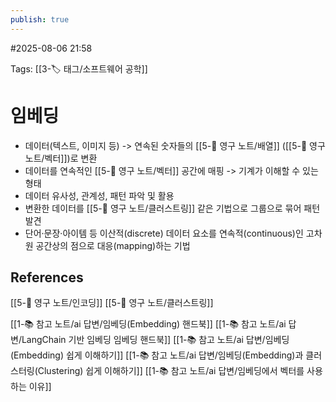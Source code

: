 ```yaml
---
publish: true
---
```

#2025-08-06 21:58

Tags: [[3-🏷️ 태그/소프트웨어 공학]]

# 임베딩
- 데이터(텍스트, 이미지 등) -> 연속된 숫자들의 [[5-💎 영구 노트/배열]] ([[5-💎 영구 노트/벡터]])로 변환
- 데이터를 연속적인 [[5-💎 영구 노트/벡터]] 공간에 매핑 -> 기계가 이해할 수 있는 형태
- 데이터 유사성, 관계성, 패턴 파악 및 활용
- 변환한 데이터를 [[5-💎 영구 노트/클러스트링]] 같은 기법으로 그룹으로 묶어 패턴 발견
- 단어·문장·아이템 등 이산적(discrete) 데이터 요소를 연속적(continuous)인 고차원 공간상의 점으로 대응(mapping)하는 기법

## References
 [[5-💎 영구 노트/인코딩]]
[[5-💎 영구 노트/클러스트링]]

[[1-📚 참고 노트/ai 답변/임베딩(Embedding) 핸드북]]
[[1-📚 참고 노트/ai 답변/LangChain 기반 임베딩 임베딩 핸드북]]
[[1-📚 참고 노트/ai 답변/임베딩(Embedding) 쉽게 이해하기]]
[[1-📚 참고 노트/ai 답변/임베딩(Embedding)과 클러스터링(Clustering) 쉽게 이해하기]]
[[1-📚 참고 노트/ai 답변/임베딩에서 벡터를 사용하는 이유]]
